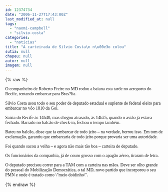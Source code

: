 ```yaml
---
id: 12374734
date: "2006-11-27T17:43:00Z"
last_modified_at: null
tags:
  - "naomi-campbell"
  - "silvio-costa"
categories:
  - "noticias"
title: "A carteirada de Silvio Costa\n n\u00e3o colou"
sutia: null
chapeu: null
autor: null
imagem: null
---
```

{% raw %}
<p><P><FONT face=Verdana>O companheiro de Roberto Freire no MD rodou a baiana esta tarde no aeroporto do Recife, tentando embarcar para Bras?lia.</FONT></P></p>
<p><P><FONT face=Verdana>Silvio Costa usou todo o seu poder de deputado estadual e suplente de federal eleito para embarcar no vôo 1810 da Gol.</FONT></P></p>
<p><P><FONT face=Verdana>Sairia do Recife às 14h40, mas chegou atrasado, às 14h25, quando o avião já estava fechado. Barrado no balcão de check-in, fechou o tempo também.</FONT></P></p>
<p><P><FONT face=Verdana>Bateu no balcão, disse que ia embarcar de todo jeito – na verdade, berrou isso. Em tom de exclamação, garantiu que embarcaria de todo jeito porque provaria ser uma autoridade.</FONT></P></p>
<p><P><FONT face=Verdana>Foi quando sacou a velha – e agora não mais tão boa – carteira de deputado.</FONT></P></p>
<p><P><FONT face=Verdana>Os funcionários da companhia, já de couro grosso com o apagão aéreo, tiraram de letra.</FONT></P></p>
<p><P><FONT face=Verdana>O deputado precisou correr para a TAM com a carteira nas mãos. Deve ser olho grande do pessoal do Mobilização Democrática, o tal MD, novo partido que incorporou o seu PMN e onde é tratado como \"meio doidinho\".</FONT></P> </p>
{% endraw %}